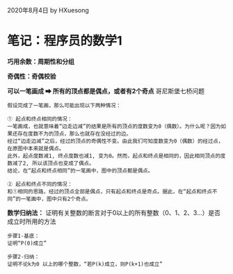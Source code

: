 2020年8月4日
by HXuesong



# 笔记：程序员的数学1
**巧用余数：周期性和分组**



**奇偶性：奇偶校验**



**可以一笔画成 ➡ 所有的顶点都是偶点，或者有2个奇点**
哥尼斯堡七桥问题
```
假设完成了一笔画，那么可能出现以下两种情况：

① 起点和终点相同的情况：
一笔画成，也就意味着“边走边减”的结果是所有的顶点的度数变为0（偶数）。为什么呢？因为如果还存在度数不为的顶点，那么也就存在没经过的边。
经过“边走边减”之后，经过的顶点的奇偶性不变。由此我们可知度数变为0（偶数）的经过点，在原图中本来就是偶点。
此外，起点度数减1, 终点度数也减1, 变为0。然而，起点和终点是相同的，因此相同顶点的度数减了2, 所以该顶点也变成了偶点。
结论，在“起点和终点相同”的一笔画中，图中的顶点都是偶点。

② 起点和终点不同的情况：
和①相同的思路，经过的顶点全部是偶点，只有起点和终点是奇点。据此，在“起点和终点不同”的一笔画中，图中只有2个奇点。
```



**数学归纳法：**
证明有关整数的断言对于0以上的所有整数（0、1、2、3...）是否成立时所用的方法
```
步骤1-基底：
证明“P(0)成立”

步骤2-归纳：
证明不论k为0 以上的哪个整数，“若P(k)成立，则P(k+1)也成立”
```

